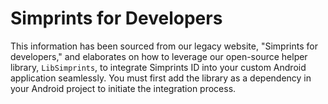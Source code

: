 # Simprints for Developers

This information has been sourced from our legacy website, "Simprints for developers," and elaborates on how to leverage our open-source helper library, `LibSimprints`, to integrate Simprints ID into your custom Android application seamlessly. You must first add the library as a dependency in your Android project to initiate the integration process.

